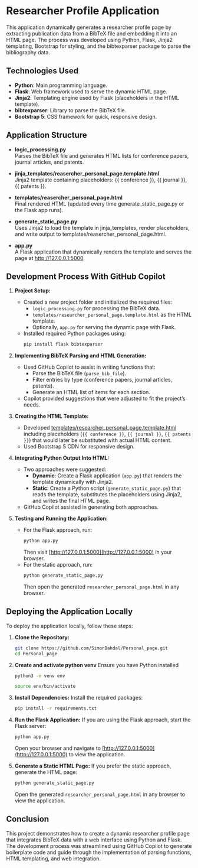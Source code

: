 # Researcher Profile Application

This application dynamically generates a researcher profile page by extracting publication data from a BibTeX file and embedding it into an HTML page. The process was developed using Python, Flask, Jinja2 templating, Bootstrap for styling, and the bibtexparser package to parse the bibliography data.

## Technologies Used

- **Python**: Main programming language.
- **Flask**: Web framework used to serve the dynamic HTML page.
- **Jinja2**: Templating engine used by Flask (placeholders in the HTML template).
- **bibtexparser**: Library to parse the BibTeX file.
- **Bootstrap 5**: CSS framework for quick, responsive design.

## Application Structure

- **logic_processing.py**  
  Parses the BibTeX file and generates HTML lists for conference papers, journal articles, and patents.

- **jinja_templates/reasercher_personal_page.template.html**  
  Jinja2 template containing placeholders: {{ conference }}, {{ journal }}, {{ patents }}.

- **templates/reasercher_personal_page.html**  
  Final rendered HTML (updated every time generate_static_page.py or the Flask app runs).

- **generate_static_page.py**  
  Uses Jinja2 to load the template in jinja_templates, render placeholders, and write output to templates/reasercher_personal_page.html.

- **app.py**  
  A Flask application that dynamically renders the template and serves the page at http://127.0.0.1:5000.

## Development Process With GitHub Copilot

1. **Project Setup:**
   - Created a new project folder and initialized the required files:  
     - `logic_processing.py` for processing the BibTeX data.
     - `templates/researcher_personal_page.template.html` as the HTML template.
     - Optionally, `app.py` for serving the dynamic page with Flask.
   - Installed required Python packages using:
     ```bash
     pip install flask bibtexparser
     ```

2. **Implementing BibTeX Parsing and HTML Generation:**
   - Used GitHub Copilot to assist in writing functions that:
     - Parse the BibTeX file (`parse_bib_file`).
     - Filter entries by type (conference papers, journal articles, patents).
     - Generate an HTML list of items for each section.
   - Copilot provided suggestions that were adjusted to fit the project’s needs.

3. **Creating the HTML Template:**
   - Developed [templates/researcher_personal_page.template.html](http://_vscodecontentref_/0) including placeholders (`{{ conference }}`, `{{ journal }}`, `{{ patents }}`) that would later be substituted with actual HTML content.
   - Used Bootstrap 5 CDN for responsive design.

4. **Integrating Python Output Into HTML:**
   - Two approaches were suggested:
     - **Dynamic**: Create a Flask application (`app.py`) that renders the template dynamically with Jinja2.
     - **Static**: Create a Python script (`generate_static_page.py`) that reads the template, substitutes the placeholders using Jinja2, and writes the final HTML page.
   - GitHub Copilot assisted in generating both approaches.

5. **Testing and Running the Application:**
   - For the Flask approach, run:
     ```bash
     python app.py
     ```
     Then visit [http://127.0.0.1:5000](http://127.0.0.1:5000) in your browser.
   - For the static approach, run:
     ```bash
     python generate_static_page.py
     ```
     Then open the generated `researcher_personal_page.html` in any browser.

## Deploying the Application Locally

To deploy the application locally, follow these steps:

1. **Clone the Repository:**
   ```bash
   git clone https://github.com/SimonDahdal/Personal_page.git
   cd Personal_page
   ```
2. **Create and activate python venv**
  Ensure you have Python installed
    ```bash
    python3 -m venv env
    ```

    ```bash
    source env/bin/activate
    ```

3. **Install Dependencies:**
   Install the required packages:
   ```bash
   pip install -r requirements.txt
   ```

4. **Run the Flask Application:**
   If you are using the Flask approach, start the Flask server:
   ```bash
   python app.py
   ```
   Open your browser and navigate to [http://127.0.0.1:5000](http://127.0.0.1:5000) to view the application.

5. **Generate a Static HTML Page:**
   If you prefer the static approach, generate the HTML page:
   ```bash
   python generate_static_page.py
   ```
   Open the generated `researcher_personal_page.html` in any browser to view the application.

## Conclusion

This project demonstrates how to create a dynamic researcher profile page that integrates BibTeX data with a web interface using Python and Flask. The development process was streamlined using GitHub Copilot to generate boilerplate code and guide through the implementation of parsing functions, HTML templating, and web integration.
